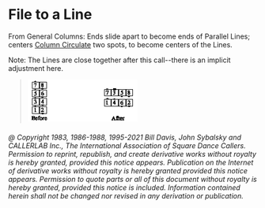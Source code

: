 
# File to a Line

From General Columns: Ends slide apart to become ends of Parallel Lines;
centers [Column Circulate](../b1/circulate.md) two spots, to become centers of the Lines.

Note: The Lines are close together after this call--there
is an implicit adjustment here.

> 
> ![alt](file_to_a_line.png)
> 

###### @ Copyright 1983, 1986-1988, 1995-2021 Bill Davis, John Sybalsky and CALLERLAB Inc., The International Association of Square Dance Callers. Permission to reprint, republish, and create derivative works without royalty is hereby granted, provided this notice appears. Publication on the Internet of derivative works without royalty is hereby granted provided this notice appears. Permission to quote parts or all of this document without royalty is hereby granted, provided this notice is included. Information contained herein shall not be changed nor revised in any derivation or publication.
